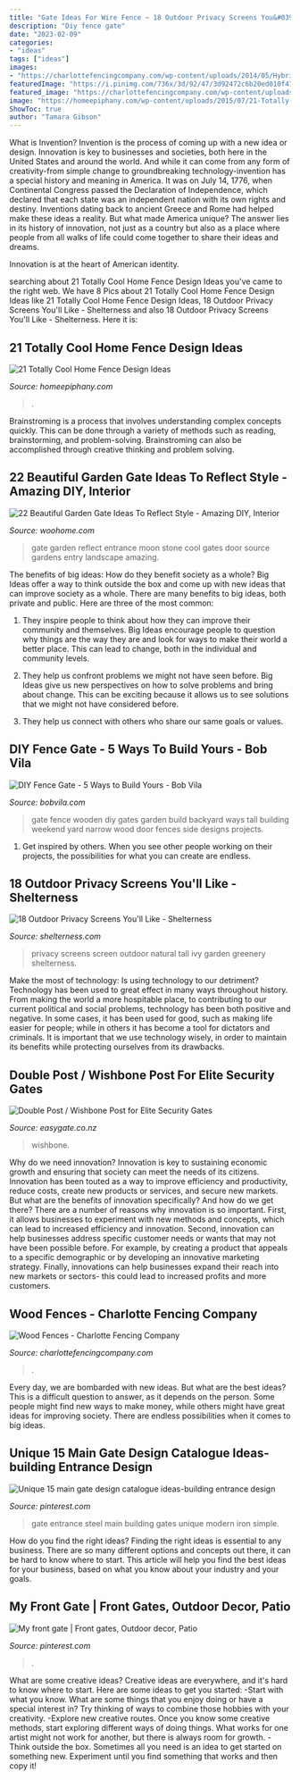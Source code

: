 ```yaml
---
title: "Gate Ideas For Wire Fence ~ 18 Outdoor Privacy Screens You&#039;ll Like"
description: "Diy fence gate"
date: "2023-02-09"
categories:
- "ideas"
tags: ["ideas"]
images:
- "https://charlottefencingcompany.com/wp-content/uploads/2014/05/Hybrid-chain-link-wood.jpg"
featuredImage: "https://i.pinimg.com/736x/3d/92/47/3d92472c6b20ed010f47c2adc640b87c.jpg"
featured_image: "https://charlottefencingcompany.com/wp-content/uploads/2014/05/Hybrid-chain-link-wood.jpg"
image: "https://homeepiphany.com/wp-content/uploads/2015/07/21-Totally-Cool-Home-Fence-Design-Ideas-2.jpg"
ShowToc: true
author: "Tamara Gibson"
---
```



What is Invention?
Invention is the process of coming up with a new idea or design. Innovation is key to businesses and societies, both here in the United States and around the world. And while it can come from any form of creativity-from simple change to groundbreaking technology-invention has a special history and meaning in America.
It was on July 14, 1776, when Continental Congress passed the Declaration of Independence, which declared that each state was an independent nation with its own rights and destiny. Inventions dating back to ancient Greece and Rome had helped make these ideas a reality. But what made America unique? The answer lies in its history of innovation, not just as a country but also as a place where people from all walks of life could come together to share their ideas and dreams.

Innovation is at the heart of American identity.

	

		
searching about 21 Totally Cool Home Fence Design Ideas you've came to the right web. We have 8 Pics about 21 Totally Cool Home Fence Design Ideas like 21 Totally Cool Home Fence Design Ideas, 18 Outdoor Privacy Screens You&#039;ll Like - Shelterness and also 18 Outdoor Privacy Screens You&#039;ll Like - Shelterness. Here it is:
		
    
## 21 Totally Cool Home Fence Design Ideas

<img loading=lazy src="https://homeepiphany.com/wp-content/uploads/2015/07/21-Totally-Cool-Home-Fence-Design-Ideas-2.jpg" onerror="this.onerror=null;this.src='https://tse4.mm.bing.net/th?id=OIP.zGmVp4TUSuyzpfsz1wWEJQHaFj&amp;pid=15.1';" alt="21 Totally Cool Home Fence Design Ideas">

_Source: homeepiphany.com_

>. 

	

Brainstroming is a process that involves understanding complex concepts quickly. This can be done through a variety of methods such as reading, brainstorming, and problem-solving. Brainstroming can also be accomplished through creative thinking and problem solving.

    
## 22 Beautiful Garden Gate Ideas To Reflect Style - Amazing DIY, Interior

<img loading=lazy src="http://www.woohome.com/wp-content/uploads/2014/03/garden-gate-12.jpg" onerror="this.onerror=null;this.src='https://tse2.mm.bing.net/th?id=OIP.W8hQ_LGzUJ7DtbTDIOPoAQHaLF&amp;pid=15.1';" alt="22 Beautiful Garden Gate Ideas To Reflect Style - Amazing DIY, Interior">

_Source: woohome.com_

>gate garden reflect entrance moon stone cool gates door source gardens entry landscape amazing. 

	

The benefits of big ideas: How do they benefit society as a whole?
Big Ideas offer a way to think outside the box and come up with new ideas that can improve society as a whole. There are many benefits to big ideas, both private and public. Here are three of the most common: 
1) They inspire people to think about how they can improve their community and themselves. Big Ideas encourage people to question why things are the way they are and look for ways to make their world a better place. This can lead to change, both in the individual and community levels.

2) They help us confront problems we might not have seen before. Big Ideas give us new perspectives on how to solve problems and bring about change. This can be exciting because it allows us to see solutions that we might not have considered before.

3) They help us connect with others who share our same goals or values.

    
## DIY Fence Gate - 5 Ways To Build Yours - Bob Vila

<img loading=lazy src="https://s3-production.bobvila.com/articles/wp-content/uploads/2016/03/Tall_Wooden_Door_Gate_BlackAndDecker.jpg" onerror="this.onerror=null;this.src='https://tse3.mm.bing.net/th?id=OIP.bhofWOu3dUD3aATO-kxviAHaJw&amp;pid=15.1';" alt="DIY Fence Gate - 5 Ways to Build Yours - Bob Vila">

_Source: bobvila.com_

>gate fence wooden diy gates garden build backyard ways tall building weekend yard narrow wood door fences side designs projects. 

	

1. Get inspired by others. When you see other people working on their projects, the possibilities for what you can create are endless.

    
## 18 Outdoor Privacy Screens You&#039;ll Like - Shelterness

<img loading=lazy src="https://i.shelterness.com/2017/05/13-tall-ivy-privacy-screen-is-a-super-natural-idea-to-realize.jpg" onerror="this.onerror=null;this.src='https://tse4.mm.bing.net/th?id=OIP.HCxCOWMba42VnPImT95lbAHaJ4&amp;pid=15.1';" alt="18 Outdoor Privacy Screens You&#039;ll Like - Shelterness">

_Source: shelterness.com_

>privacy screens screen outdoor natural tall ivy garden greenery shelterness. 

	

Make the most of technology: Is using technology to our detriment?
Technology has been used to great effect in many ways throughout history. From making the world a more hospitable place, to contributing to our current political and social problems, technology has been both positive and negative. In some cases, it has been used for good, such as making life easier for people; while in others it has become a tool for dictators and criminals. It is important that we use technology wisely, in order to maintain its benefits while protecting ourselves from its drawbacks.

    
## Double Post / Wishbone Post For Elite Security Gates

<img loading=lazy src="https://cdn-asset-mel-1.airsquare.com/easygate/managed/image/product/3760B456-F5A3-4BD5-BCDDCCEABE9E0473-detail-large.jpg" onerror="this.onerror=null;this.src='https://tse3.mm.bing.net/th?id=OIP.NKHnJeZ7EKjddn6KYDh3jAHaJ4&amp;pid=15.1';" alt="Double Post / Wishbone Post for Elite Security Gates">

_Source: easygate.co.nz_

>wishbone. 

	

Why do we need innovation?
Innovation is key to sustaining economic growth and ensuring that society can meet the needs of its citizens. Innovation has been touted as a way to improve efficiency and productivity, reduce costs, create new products or services, and secure new markets. But what are the benefits of innovation specifically? And how do we get there?
There are a number of reasons why innovation is so important. First, it allows businesses to experiment with new methods and concepts, which can lead to increased efficiency and innovation. Second, innovation can help businesses address specific customer needs or wants that may not have been possible before. For example, by creating a product that appeals to a specific demographic or by developing an innovative marketing strategy. Finally, innovations can help businesses expand their reach into new markets or sectors- this could lead to increased profits and more customers.

    
## Wood Fences - Charlotte Fencing Company

<img loading=lazy src="https://charlottefencingcompany.com/wp-content/uploads/2014/05/Hybrid-chain-link-wood.jpg" onerror="this.onerror=null;this.src='https://tse4.mm.bing.net/th?id=OIP.R9JGTf_zAvEAvpYFqyAqJgHaDc&amp;pid=15.1';" alt="Wood Fences - Charlotte Fencing Company">

_Source: charlottefencingcompany.com_

>. 

	

Every day, we are bombarded with new ideas. But what are the best ideas? This is a difficult question to answer, as it depends on the person. Some people might find new ways to make money, while others might have great ideas for improving society. There are endless possibilities when it comes to big ideas.

    
## Unique 15 Main Gate Design Catalogue Ideas-building Entrance Design

<img loading=lazy src="https://i.pinimg.com/736x/cc/9c/81/cc9c81413af9d6f8388dc7882332a3dd--entrance-design-gate-design.jpg" onerror="this.onerror=null;this.src='https://tse1.mm.bing.net/th?id=OIP.4Oj05_brwxgzfd6osydn6QHaEK&amp;pid=15.1';" alt="Unique 15 main gate design catalogue ideas-building entrance design">

_Source: pinterest.com_

>gate entrance steel main building gates unique modern iron simple. 

	

How do you find the right ideas?
Finding the right ideas is essential to any business. There are so many different options and concepts out there, it can be hard to know where to start. This article will help you find the best ideas for your business, based on what you know about your industry and your goals.

    
## My Front Gate | Front Gates, Outdoor Decor, Patio

<img loading=lazy src="https://i.pinimg.com/736x/3d/92/47/3d92472c6b20ed010f47c2adc640b87c.jpg" onerror="this.onerror=null;this.src='https://tse3.mm.bing.net/th?id=OIP.OwtGSJ5BmVlf2BW4omr8gwHaJ3&amp;pid=15.1';" alt="My front gate | Front gates, Outdoor decor, Patio">

_Source: pinterest.com_

>. 

	

What are some creative ideas?
Creative ideas are everywhere, and it's hard to know where to start. Here are some ideas to get you started: 
-Start with what you know. What are some things that you enjoy doing or have a special interest in? Try thinking of ways to combine those hobbies with your creativity. 
-Explore new creative routes. Once you know some creative methods, start exploring different ways of doing things. What works for one artist might not work for another, but there is always room for growth. 
-Think outside the box. Sometimes all you need is an idea to get started on something new. Experiment until you find something that works and then copy it!

